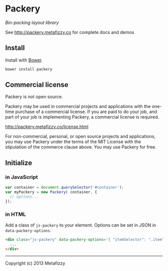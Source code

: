 # Packery

_Bin-packing layout library_

See http://packery.metafizzy.co for complete docs and demos

## Install

Install with [Bower](https://github.com/twitter/bower).

``` bash
bower install packery
```

## Commercial license
Packery is not open source.

Packery may be used in commercial projects and applications with the one-time purchase of a commercial license. If you are paid to do your job, and part of your job is implementing Packery, a commercial license is required.

http://packery.metafizzy.co/license.html

For non-commercial, personal, or open source projects and applications, you may use Packery under the terms of the MIT License with the stipulation of the commerce clause above. You may use Packery for free.

## Initialize

### in JavaScript

``` js
var container = document.querySelector('#container');
var myPackery = new Packery( container, {
  // options...
});
```

### in HTML

Add a class of `js-packery` to your element. Options can be set in JSON in `data-packery-options`.

``` html
<div class="js-packery" data-packery-options='{ "itemSelector": ".item" }'>
  ...
</div>
```

---

Copyright (c) 2013 Metafizzy
